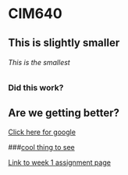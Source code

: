 # CIM640

## This is slightly smaller

###### This is the smallest

### Did this work?



## Are we getting better?
[Click here for google](abobmusicband.com)

###[cool thing to see](abobmusicband.com)

[Link to week 1 assignment page](https://github.com/yogaines/cim640/tree/master/week%201)